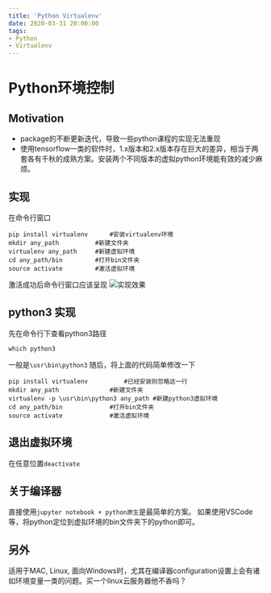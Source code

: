 ```yaml
---
title: 'Python Virtualenv'
date: 2020-03-31 20:00:00
tags:
- Python
- Virtualenv 
---
```

# Python环境控制

## Motivation
  * package的不断更新迭代，导致一些python课程的实现无法重现
  * 使用tensorflow一类的软件时，1.x版本和2.x版本存在巨大的差异，相当于两套各有千秋的成熟方案。安装两个不同版本的虚拟python环境能有效的减少麻烦。
## 实现
在命令行窗口
```
pip install virtualenv		#安装virtualenv环境
mkdir any_path			#新建文件夹
virtualenv any_path		#新建虚拟环境
cd any_path/bin			#打开bin文件夹
source activate			#激活虚拟环境
```
激活成功后命令行窗口应该呈现
![实现效果](https://i.loli.net/2020/03/31/6xjWTI14GpyClVB.png)

## python3 实现
先在命令行下查看python3路径
```
which python3
```
一般是`\usr\bin\python3`
随后，将上面的代码简单修改一下
```
pip install virtualenv			#已经安装则忽略这一行
mkdir any_path				#新建文件夹
virtualenv -p \usr\bin\python3 any_path	#新建python3虚拟环境
cd any_path/bin				#打开bin文件夹
source activate				#激活虚拟环境
```

## 退出虚拟环境
在任意位置`deactivate`

## 关于编译器
直接使用`jupyter notebook + python原生`是最简单的方案。
如果使用VSCode等，将python定位到虚拟环境的bin文件夹下的python即可。

## 另外
适用于MAC, Linux, 面向Windows时，尤其在编译器configuration设置上会有诸如环境变量一类的问题。买一个linux云服务器他不香吗？
